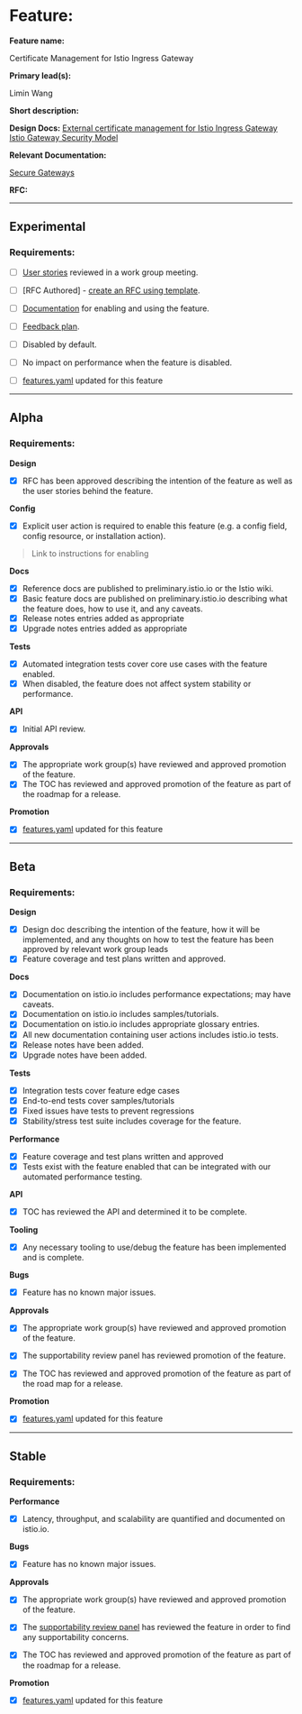 [//]: # (The syntax preceeding this line is a comment marker used to help guide the author in populating this document)
[//]: # (to github. Unlike HTML comments commonly used throughout istio.io documentation, this comment will not be rendered)
[//]: # (by github. Comments must be separated by carriage return preceding and concluding the text and be a single line.)

[//]: # (This is a living document representing the maturity of a feature. Completion of this template enables Istio work groups)
[//]: # (to collect information on potential new functionality. This template should be completed before users are exposed to)
[//]: # (any new experimental feature. Please complete this template during development.)

[//]: # (The feature implementation section must be completed before submission of the document.)

# Feature:

[//]: # (All information in this section is mandatory.)

**Feature name:**

Certificate Management for Istio Ingress Gateway

[//]: # (The name of the feature, e.g. Multiple control planes)

**Primary lead(s):**

Limin Wang

[//]: # (The primary lead or leads responsible for the feature. These individuals serve as a point of contact for the feature.)

**Short description:**

[//]: # (A short description of the feature. One or two sentences maximum.)


**Design Docs:**
[External certificate management for Istio Ingress Gateway](https://docs.google.com/document/d/1agtVQADCk32mLwot8iygVGhHcP1Lna7G1Cne4Zwllgg/edit#heading=h.keevyxhl7q28)
[Istio Gateway Security Model](https://docs.google.com/document/d/172Sv2ql99aNbEOSQ1U38h2zSSGlmgmJSRAxJXIf5b9o/edit#heading=h.1y868wx7xyaz)

[//]: # (Design docs for feature)


**Relevant Documentation:**

[Secure Gateways](https://istio.io/latest/docs/tasks/traffic-management/ingress/secure-ingress/)

[//]: # (Links to relevant documentation for feature)

**RFC:**

[//]: # (Link to RFC for feature)


---

## Experimental

### Requirements:

[//]: # (All information in this section is mandatory for promotion. Please modify the links in this)
[//]: # (section.)

- [ ] [User stories](insert_your_link_here) reviewed in a work group meeting.

[//]: # (User stories are a way to communicate user value. User stories follow the style)
[//]: # (as a [type of user], I want [an action] so that [a benefit/a value]. Istio currently has no user)
[//]: # (story template. Maybe you can make one?)

[//]: # (User stories must be presented in a work group meeting. They need no approval and are later integrated)
[//]: # (into the RFCs, which do need approval for alpha. You may find value to negotiate within the work group where the)
[//]: # (user stories are presented to help clarify the user stories.)

- [ ] [RFC Authored] - [create an RFC using template](https://docs.google.com/document/d/1ewJoCcw5-04crH-M0xw4zFxz1cfwVCPnNyW4K3m4Yyc/template/preview).

[//]: # (An RFC is mandatory to graduate to experimental. The RFC does not have to be reviewed in a work group)
[//]: # (meeting to graduate to experimental.)

- [ ] [Documentation](insert_your_link_here) for enabling and using the feature.

[//]: # (The documentation instructions may exist on the developer wiki or the team drive. They may include instructions)
[//]: # (for building running a `istioctl experimental command`, or using the preview profile,)
[//]: # (or any other relevant information.)

- [ ] [Feedback plan](insert_your_link_here).

[//]: # (This may include user feedback meetings, discuss.istio.io conversations, GitHub issues, or mailing lists.)

- [ ] Disabled by default.

- [ ] No impact on performance when the feature is disabled.


[//]: # (Once all other items are completed, features.yaml should be updated to promote the feature)

- [ ] [features.yaml](https://github.com/istio/enhancements/blob/master/features.yaml) updated for this feature
---

## Alpha

### Requirements: 

**Design**

- [x] RFC has been approved describing the intention of the feature as well as the user stories behind the feature. 

**Config**

- [x] Explicit user action is required to enable this feature (e.g. a config field, config resource, or installation action). 

> Link to instructions for enabling

**Docs**

- [x] Reference docs are published to preliminary.istio.io or the Istio wiki.
- [x] Basic feature docs are published on preliminary.istio.io describing what the feature does, how to use it, and any caveats. 
- [x] Release notes entries added as appropriate
- [x] Upgrade notes entries added as appropriate

**Tests**

- [x] Automated integration tests cover core use cases with the feature enabled. 
- [x] When disabled, the feature does not affect system stability or performance. 

**API**

- [x] Initial API review.

**Approvals**

- [x] The appropriate work group(s) have reviewed and approved promotion of the feature.
- [x] The TOC has reviewed and approved promotion of the feature as part of the
	roadmap for a release.

**Promotion**

[//]: # (Once all other items are completed, features.yaml should be updated to promote the feature)

- [x] [features.yaml](https://github.com/istio/enhancements/blob/master/features.yaml) updated for this feature

---

## Beta

### Requirements: 

**Design**

- [x] Design doc describing the intention of the feature, how it will be
	implemented, and any thoughts on how to test the feature has been approved by
	relevant work group leads
- [x] Feature coverage and test plans written and approved.

**Docs** 

- [x] Documentation on istio.io includes performance expectations; may have caveats. 
- [x] Documentation on istio.io includes samples/tutorials. 
- [x] Documentation on istio.io includes appropriate glossary entries. 
- [x] All new documentation containing user actions includes istio.io tests.
- [x] Release notes have been added. 
- [x] Upgrade notes have been added. 

**Tests**

- [x] Integration tests cover feature edge cases
- [x] End-to-end tests cover samples/tutorials
- [x] Fixed issues have tests to prevent regressions
- [x] Stability/stress test suite includes coverage for the feature.

**Performance**

- [x] Feature coverage and test plans written and approved 
- [x] Tests exist with the feature enabled that can be integrated with our automated performance testing.

**API**

- [x] TOC has reviewed the API and determined it to be complete. 

**Tooling**

- [x] Any necessary tooling to use/debug the feature has been implemented and is complete. 

**Bugs**

- [x] Feature has no known major issues.

**Approvals**

- [x] The appropriate work group(s) have reviewed and approved promotion of the feature.
- [x] The supportability review panel has reviewed promotion of the feature.  
- [x] The TOC has reviewed and approved promotion of the feature as part of the
	road map for a release.


**Promotion**

[//]: # (Once all other items are completed, features.yaml should be updated to promote the feature)

- [x] [features.yaml](https://github.com/istio/enhancements/blob/master/features.yaml) updated for this feature
---

## Stable

### Requirements: 

**Performance**

- [x] Latency, throughput, and scalability are quantified and documented on
	istio.io. 

**Bugs**

- [x] Feature has no known major issues. 

**Approvals**

- [x] The appropriate work group(s) have reviewed and approved promotion of the feature.
- [x] The [supportability review panel](https://docs.google.com/document/d/1w0epyFhhDSf_TwFEfa_lrn1v61mXNJKpEp_kUgp4sSc/edit#) has reviewed the feature in order to find any supportability concerns.  
- [x] The TOC has reviewed and approved promotion of the feature as part of the
	roadmap for a release.


**Promotion**

[//]: # (Once all other items are completed, features.yaml should be updated to promote the feature)

- [x] [features.yaml](https://github.com/istio/enhancements/blob/master/features.yaml) updated for this feature
